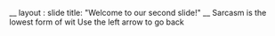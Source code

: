 __
layout : slide
title: "Welcome to our second slide!"
__
Sarcasm is the lowest form of wit
Use the left arrow to go back
